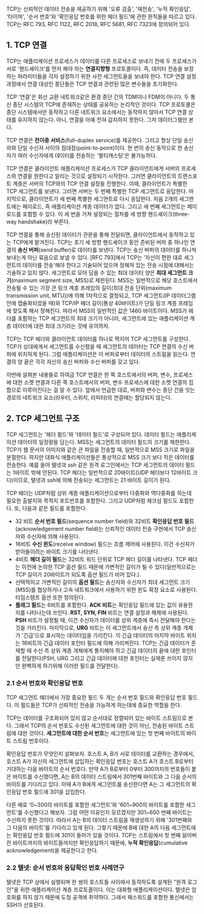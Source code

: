 TCP는 신뢰적인 데이터 전송을 제공하기 위해 '오류 검출', '재전송', '누적 확인응답', '타이머', '순서 번호'와 '확인응답 번호를 위한 헤더 필드'에 관한 원칙들을 따르고 있다. TCP는 RFC 793, RFC 1122, RFC 2018, RFC 5681, RFC 7323에 정의되어 있다.

## 1. TCP 연결

TCP는 애플리케이션 프로세스가 데이터를 다른 프로세스로 보내기 전에 두 프로세스가 서로 '핸드셰이크'를 먼저 해야 하는 **연결지향형** 프로토콜이다. 즉, 데이터 전송을 보장하는 파라미터들을 각자 설정하기 위한 사전 세그먼트들을 보내야 한다. TCP 연결 설정 과정에서 연결 대상인 종단들은 TCP 연결과 관련된 많은 변수들을 초기화한다.

TCP '연결'은 회선 교환 네트워크같은 환경 종단 간의 TDM이나 FDM이 아니다. 두 통신 종단 시스템의 TCP에 존재하는 상태를 공유하는 논리적인 것이다. TCP 프로토콜은 종단 시스템에서만 동작하고 다른 네트워크 요소에서는 동작하지 않아서 TCP 연결 상태를 유지하지 않는다. 아니, 연결을 아예 전혀 감지하지 못한다. 그저 데이터그램만 본다.

TCP 연결은 **전이중 서비스**(full-duplex service)를 제공한다. 그리고 항상 단일 송신자와 단일 수신자 사이의 점대점(point-to-point)이다. 한 번의 송신 동작으로 한 송신자가 여러 수신자에게 데이터를 전송하는 '멀티캐스팅'은 불가능하다.

TCP 연결은 클라이언트 애플리케이션 프로세스가 TCP 클라이언트에게 서버의 프로세스와 연결을 원한다고 알리는 것으로 설정되기 시작한다. 그러면 클라이언트의 트랜스포트 계층은 서버의 TCP와의 TCP 연결 설정을 진행한다. 이때, 클라이언트가 특별한 TCP 세그먼트를 보낸다. 그러면 서버는 두 번째 특별한 TCP 세그먼트로 응답한다. 마지막으로, 클라이언트가 세 번째 특별한 세그먼트로 다시 응답한다. 처음 2개의 세그먼트에는 페이로드, 즉 애플리케이션 계층 데이터가 없다. 그리고 세 번째 세그먼트는 페이로드를 포함할 수 있다. 이 세 번을 거쳐 설정되는 절차를 세 방향 핸드셰이크(three-way handshake)라 부른다.

TCP 연결을 통해 송신된 데이터가 관문을 통해 전달되면, 클라이언트에서 동작하고 있는 TCP에게 맡겨진다. TCP는 초기 세 방향 핸드셰이크 동안 준비된 버퍼 중 하나인 연결의 **송신 버퍼**(send buffer)로 데이터를 보낸다. TCP는 송신 버퍼의 데이터를 하나씩 보내는게 아닌 묶음으로 보낼 수 있다. [RFC 793]에서 TCP는 '자신이 편한 대로 세그먼트의 데이터를 전송'해야 한다고 기술되어 있으며 정해져 있는 전송 시점에 대해서는 기술하고 있지 않다. 세그먼트로 모아 담을 수 있는 최대 데이터 양은 **최대 세그먼트 크기**(maximum segment size, MSS)로 제한된다. MSS는 일반적으로 해당 호스트에서 전송될 수 있는 가장 큰 링크 계층 프레임의 길이(최대 전송 단위(maximum transmission unit, MTU))에 의해 1차적으로 결정되고, TCP 세그먼트(IP 데이터그램 안에 캡슐화되었을 때)와 TCP/IP 헤더 길이(통상 40바이트)가 단일 링크 계층 프레임에 맞도록 해서 정해진다. 따라서 MSS의 일반적인 값은 1460 바이트이다. MSS가 헤더를 포함하는 TCP 세그먼트의 최대 크기가 아니라, 세그먼트에 있는 애플리케이션 계층 데이터에 대한 최대 크기라는 것에 유의하자.

TCP는 TCP 헤더와 클라이언트 데이터를 하나로 짝지어 TCP 세그먼트를 구성한다. TCP가 상대에게서 세그먼트를 수신했을 때 세그먼트의 데이터는 TCP 연결의 수신 버퍼에 위치하게 된다. 그럼 애플리케이션은 이 버퍼로부터 데이터의 스트림을 읽는다. 연결의 양 끝은 각각 자신의 송신 버퍼와 수신 버퍼를 갖고 있다. 

이번에 살펴본 내용들로 하여금 TCP 연결은 한 쪽 호스트에서의 버퍼, 변수, 프로세스에 대한 소켓 연결과 다른 쪽 호스트에서의 버퍼, 변수 프로세스에 대한 소켓 연결의 집합으로 이루어진다는 걸 알 수 있다. 앞에서 언급한 대로, 버퍼와 변수는 종단 간을 잇는 경로의 네트워크 요소(라우터, 스위치, 리피터)의 연결에는 할당되지 않는다.

## 2. TCP 세그먼트 구조

TCP 세그먼트는 '헤더 필드'와 '데이터 필드'로 구성되어 있다. 데이터 필드는 애플리케이션 데이터의 일정량을 담는다. MSS는 세그먼트의 데이터 필드의 크기를 제한한다. TCP가 웹 문서의 이미지와 같은 큰 파일을 전송할 때, 일반적으로 MSS 크기로 파일을 분절한다. 하지만 대화식 애플리케이션들은 통상적으로 MSS 크기 보다 작은 데이터를 전송한다. 예를 들어 텔넷과 ssh 같은 원격 로그인에서는 TCP 세그먼트의 데이터 필드는 1바이트 밖에 안된다. TCP 헤더는 일반적으로 20바이트(UDP 헤더보다 12바이트 크다)이므로, 텔넷과 ssh에 의해 전송되는 세그먼트는 21 바이트 길이가 된다.

TCP 헤더는 UDP처럼 상위 계층 애플리케이션으로부터 다중화와 역다중화를 하는데 필요한 출발지와 목적지 포트번호를 포함한다. 그리고 UDP처럼 체크섬 필드도 포함한다. 또, 다음과 같은 필드를 포함한다.

- 32 비트 **순서 번호 필드**(sequence number field)와 32비트 **확인응답 번호 필드**(acknowledgement number field)는 신뢰적인 데이터 전송 구현에서 TCP 송신자와 수신자에 의해 사용된다.
- 16비트 **수신 윈도**(receive window) 필드는 흐름 제어에 사용된다. 이건 수신자가 받아들이려는 바이트 크기를 나타낸다.
- 4비트 **헤더 길이 필드**는 32비트 워드 단위로 TCP 헤더 길이를 나타낸다. TCP 헤더는 이전에 논의한 TCP 옵션 필드 때문에 가변적인 길이가 될 수 있다(일반적으로는 TCP 길이가 20바이트가 되도록 옵션 필드가 비어 있다.).
- 선택적이고 가변적인 길이의 **옵션 필드**는 송신자와 수신자가 최대 세그먼트 크기(MSS)를 협상하거나 고속 네트워크에서 사용하기 위한 윈도 확장 요소로 사용된다. 타임스탬프 옵션 또한 정의된다. 
- **플래그 필드**는 6비트를 포함한다. **ACK 비트**는 확인응답 필드에 있는 값이 유용한지를 나타나는데 쓰인다. **RST, SYN, FIN** 비트는 연결 설정과 해제에 사용된다. **PSH** 비트가 설정될 때, 이건 수신자가 데이터를 상위 계층에 즉시 전달해야 한다는 것을 가리킨다. 마지막으로, **URG** 비트는 이 세그먼트에서 송신 측 상위 계층 개체가 '긴급'으로 표시하는 데이터임을 가리킨다. 이 긴급 데이터의 마지막 바이트 위치는 16비트의 긴급 데이터 포인터 필드에 의해 가리켜진다. TCP는 긴급 데이터가 존재할 때 수신 측 상위 계층 개체에게 통지해야 하고 긴급 데이터의 끝에 대한 포인터를 전달한다(PSH, URG 그리고 긴급 데이터에 대한 포인터는 실제론 쓰이지 않지만 완벽하게 하기위해 이러한 필드를 전달한다).

### 2.1 순서 번호와 확인응답 번호

TCP 세그먼트 헤더에서 가장 중요한 필드 두 개는 순서 번호 필드와 확인응답 번호 필드다. 이 필드들은 TCP가 신뢰적인 전송을 가능하게 하는데에 중요한 역할을 한다. 

TCP는 데이터를 구조화되어 있지 않고 순서대로 정렬되어 있는 바이트 스트림으로 본다. 그래서 TCP의 순서 번호도 수신된 세그먼트에 대한 것이 아닌, 전송된 바이트 스트림에 대한 것이다. **세그먼트에 대한 순서 번호**는 세그먼트에 있는 첫 번째 바이트의 바이트 스트림 번호이다. 

확인응답 번호가 무엇인지 살펴보자. 호스트 A, B가 서로 데이터를 교환하는 경우에서, 호스트 A가 자신의 세그먼트에 삽입하는 확인응답 번호는 호스트 A가 호스트 B로부터 기대하는 다음 바이트의 순서 번호다. 만약 A가 B로부터 0부터 300까지의 번호들이 붙은 바이트를 수신했다면, A는 B의 데이터 스트림에서 301번째 바이트와 그 다음 순서의 바이트를 기다리고 있다. 이때 A가 B에게 세그먼트를 송신한다면 A는 그 세그먼트의 확인응답 번호 필드에 301을 삽입한다.

다른 예로 '0~300의 바이트를 포함한 세그먼트'와 '601~900의 바이트를 포함한 세그먼트'를 수신했다고 해보자. 그럼 어떤 이유인지 모르겠지만 301~600 번째 바이트는 수신하지 못한 것이다. 따라서 A는 B의 데이터 스트림을 재생성하기 위해 '301번째와 그 다음의 바이트'를 기다리고 있게 된다. 그렇기 때문에 B에 대한 A의 다음 세그먼트에는 확인응답 번호 필드에 301이 들어가 있을 것이다. TCP는 스트림에서 첫 번째 잃어버린 바이트까지의 바이트들까지만 확인응답하기 때문에, **누적 확인응답**(cumulative acknowledgement)을 제공한다고 한다.

### 2.2 텔넷: 순서 번호와 응답확인 번호 사례연구

텔넷은 TCP 상에서 실행되며 한 쌍의 호스트들 사이에서 동작하도록 설계된 "원격 로그인"을 위한 애플리케이션 계층 프로토콜이다. 이는 대화형 애플리케이션이다. 텔넷은 암호화를 하지 않기 때문에 도청 공격에 취약하다. 그래서  패스워드를 포함한 통신에서는 SSH가 선호된다.

